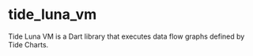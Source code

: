 # tide_luna_vm
Tide Luna VM is a Dart library that executes data flow graphs defined by Tide Charts.
